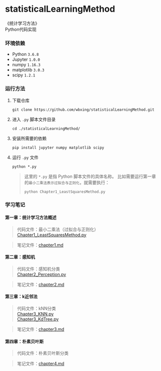 # statisticalLearningMethod
《统计学习方法》\
Python代码实现

### 环境依赖
- Python `3.6.8`
- Jupyter `1.0.0`
- numpy `1.16.3`
- matplotlib `3.0.3`
- scipy `1.2.1`

### 运行方法
1. 下载仓库
    ```shell script
    git clone https://github.com/wbxing/statisticalLearningMethod.git
    ```
1. 进入 `.py` 脚本文件目录
    ```shell script
    cd ./statisticalLearningMethod/
    ```
1. 安装所需要的依赖
    ```shell script
    pip install jupyter numpy matplotlib scipy
    ```
1. 运行 `.py` 文件
    ```shell script
    python *.py
    ```
   
    > 这里的 `*.py` 是指 Python 脚本文件的具体名称。
    比如需要运行第一章的`最小二乘法表示过拟合与正则化`，就需要执行：
    > ```shell script
    > python Chapter1_LeastSquaresMethod.py
    > ```

### 学习笔记
#### 第一章：统计学习方法概述
> 代码文件：最小二乘法（过拟合与正则化） \
> [Chapter1_LeastSquaresMethod.py](./Chapter1_LeastSquaresMethod.py)

> 笔记文件：[chapter1.md](./notes/chapter1.md)

#### 第二章：感知机
> 代码文件：感知机分类 \
> [Chapter2_Perception.py](./Chapter2_Perception.py)

> 笔记文件：[chapter2.md](./notes/chapter2.md)

#### 第三章：k近邻法
> 代码文件：kNN分类 \
> [Chapter3_KNN.py](./Chapter3_KNN.py)\
> [Chapter3_KdTree.py](./Chapter3_KdTree.py)

> 笔记文件：[chapter3.md](./notes/chapter3.md)

#### 第四章：朴素贝叶斯
> 代码文件：朴素贝叶斯分类

> 笔记文件：[chapter4.md](./notes/chapter4.md)
